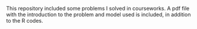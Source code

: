 This repository included some problems I solved in courseworks. A pdf file with the introduction to the problem and model used is included, in addition to the R codes.
